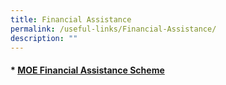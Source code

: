 ```yaml
---
title: Financial Assistance
permalink: /useful-links/Financial-Assistance/
description: ""
---
```

#### *   [MOE Financial Assistance Scheme](/files/Useful%20Links/Financial%20Assistance/MOE%20FAS%20Application%20Form%20Oct%202022.pdf)